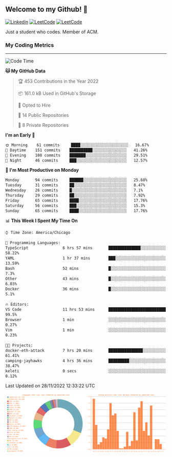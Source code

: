 ## Welcome to my Github! 👋

[![Linkedin](https://img.shields.io/badge/LinkedIn-0077B5?style=for-the-badge&logo=linkedin&logoColor=white)](https://www.linkedin.com/in/mkeleti)   [![LeetCode](https://img.shields.io/badge/-LeetCode-FFA116?style=for-the-badge&logo=LeetCode&logoColor=black)](https://leetcode.com/mkeleti/)   [![LeetCode](https://img.shields.io/badge/website-000000?style=for-the-badge&logo=About.me&logoColor=white)](https://mkeleti.com)

Just a student who codes. Member of ACM.

### My Coding Metrics

---

<!--START_SECTION:waka-->
![Code Time](http://img.shields.io/badge/Code%20Time-218%20hrs%2024%20mins-blue)

**🐱 My GitHub Data** 

> 🏆 453 Contributions in the Year 2022
 > 
> 📦 161.0 kB Used in GitHub's Storage 
 > 
> 💼 Opted to Hire
 > 
> 📜 14 Public Repositories 
 > 
> 🔑 8 Private Repositories  
 > 
**I'm an Early 🐤** 

```text
🌞 Morning    61 commits     ████░░░░░░░░░░░░░░░░░░░░░   16.67% 
🌆 Daytime    151 commits    ██████████░░░░░░░░░░░░░░░   41.26% 
🌃 Evening    108 commits    ███████░░░░░░░░░░░░░░░░░░   29.51% 
🌙 Night      46 commits     ███░░░░░░░░░░░░░░░░░░░░░░   12.57%

```
📅 **I'm Most Productive on Monday** 

```text
Monday       94 commits     ██████░░░░░░░░░░░░░░░░░░░   25.68% 
Tuesday      31 commits     ██░░░░░░░░░░░░░░░░░░░░░░░   8.47% 
Wednesday    26 commits     █░░░░░░░░░░░░░░░░░░░░░░░░   7.1% 
Thursday     29 commits     ██░░░░░░░░░░░░░░░░░░░░░░░   7.92% 
Friday       65 commits     ████░░░░░░░░░░░░░░░░░░░░░   17.76% 
Saturday     56 commits     ███░░░░░░░░░░░░░░░░░░░░░░   15.3% 
Sunday       65 commits     ████░░░░░░░░░░░░░░░░░░░░░   17.76%

```


📊 **This Week I Spent My Time On** 

```text
⌚︎ Time Zone: America/Chicago

💬 Programming Languages: 
TypeScript               6 hrs 57 mins       ██████████████░░░░░░░░░░░   58.22% 
YAML                     1 hr 37 mins        ███░░░░░░░░░░░░░░░░░░░░░░   13.59% 
Bash                     52 mins             █░░░░░░░░░░░░░░░░░░░░░░░░   7.3% 
Other                    43 mins             █░░░░░░░░░░░░░░░░░░░░░░░░   6.03% 
Docker                   36 mins             █░░░░░░░░░░░░░░░░░░░░░░░░   5.1%

🔥 Editors: 
VS Code                  11 hrs 53 mins      █████████████████████████   99.5% 
Browser                  1 min               ░░░░░░░░░░░░░░░░░░░░░░░░░   0.27% 
Vim                      1 min               ░░░░░░░░░░░░░░░░░░░░░░░░░   0.23%

🐱‍💻 Projects: 
docker-eth-attack        7 hrs 20 mins       ███████████████░░░░░░░░░░   61.41% 
camping-jayhawks         4 hrs 36 mins       █████████░░░░░░░░░░░░░░░░   38.47% 
keleti                   0 secs              ░░░░░░░░░░░░░░░░░░░░░░░░░   0.12%

```


 Last Updated on 28/11/2022 12:33:22 UTC
<!--END_SECTION:waka-->

<p align="center" >
<img width="49%" alt="My most used Languages" src="assets/waka-langs.svg"/>
<img width="49%" alt="My activity over last month" src="assets/waka-activs.svg"/>
</p>